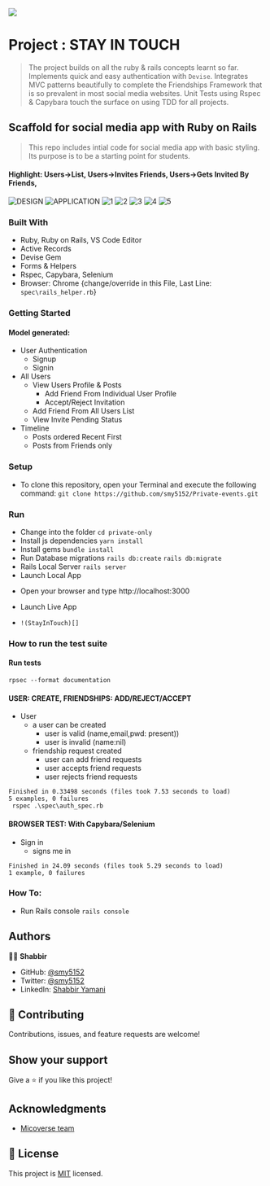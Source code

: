 ![](https://img.shields.io/badge/Microverse-blueviolet)

# Project : STAY IN TOUCH
> The project builds on all the ruby & rails concepts learnt so far. Implements quick and easy authentication with `Devise`. Integrates MVC patterns beautifully to complete the Friendships Framework that is so prevalent in most social media websites.
Unit Tests using Rspec & Capybara touch the surface on using TDD for all projects.
## Scaffold for social media app with Ruby on Rails
> This repo includes intial code for social media app with basic styling. Its purpose is to be a starting point for students. 
#### Highlight: Users->List, Users->Invites Friends, Users->Gets Invited By Friends, 
![DESIGN](docs/ERD.png)
![APPLICATION](docs/AllUsers.PNG)
![1](docs/Timelinefriendsposts.PNG)
![2](docs/Timelinefriendsposts2.PNG)
![3](docs/MePending.PNG)
![4](docs/InvitedPending.PNG)
![5](docs/FriendsProfile.PNG)
### Built With

- Ruby, Ruby on Rails, VS Code Editor
- Active Records
- Devise Gem
- Forms & Helpers
- Rspec, Capybara, Selenium
- Browser: Chrome {change/override in this File, Last Line: ``` spec\rails_helper.rb ```}
### Getting Started
#### Model generated:
- User Authentication
  - Signup
  - Signin
- All Users
  - View Users Profile & Posts
    - Add Friend From Individual User Profile
    - Accept/Reject Invitation
  - Add Friend From All Users List
  - View Invite Pending Status
- Timeline
  - Posts ordered Recent First
  - Posts from Friends only
### Setup
* To clone this repository, open your Terminal and execute the following command:
``` git clone https://github.com/smy5152/Private-events.git ```
### Run
* Change into the folder
``` cd private-only ```
* Install js dependencies
``` yarn install ```
* Install gems
``` bundle install ```
* Run Database migrations
``` rails db:create ```
``` rails db:migrate ```
* Rails Local Server
``` rails server ``` 
* Launch Local App
- Open your browser and type http://localhost:3000
* Launch Live App
- ``` !(StayInTouch)[] ```
### How to run the test suite
#### Run tests
``` rpsec --format documentation  ```
#### USER: CREATE, FRIENDSHIPS: ADD/REJECT/ACCEPT
- User
  - a user can be created
    - user is valid (name,email,pwd: present))
    - user is invalid (name:nil)
  - friendship request created
    - user can add friend requests
    - user accepts friend requests
    - user rejects friend requests
```
Finished in 0.33498 seconds (files took 7.53 seconds to load)
5 examples, 0 failures
 rspec .\spec\auth_spec.rb
```
#### BROWSER TEST: With Capybara/Selenium
- Sign in
  - signs me in
```
Finished in 24.09 seconds (files took 5.29 seconds to load)
1 example, 0 failures
```
### How To:
* Run Rails console
``` rails console ```
## Authors
🧑‍💻 **Shabbir**
- GitHub: [@smy5152](https://github.com/smy5152)
- Twitter: [@smy5152](https://twitter.com/smy5152)
- LinkedIn: [Shabbir Yamani](https://www.linkedin.com/in/shabbirmyamani/)
## 🤝 Contributing
Contributions, issues, and feature requests are welcome!
## Show your support
Give a ⭐️ if you like this project!
## Acknowledgments
- [Micoverse team](https://www.microverse.org/)
## 📝 License
This project is [MIT](LICENSE) licensed.
